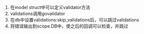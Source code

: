 1. 在model struct中可以定义validator方法
2. validations调用govalidator
3. 在db中设置validations:skip_validations后，可以跳过validations
4. 将错误输出到scope.DB中，使之后的回调可以检查，并跳过